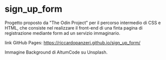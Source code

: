 # sign_up_form
Progetto proposto da "The Odin Project" per il percorso intermedio di CSS e HTML, che consiste nel realizzare il front-end di una finta pagina di registrazione mediante form ad un servizio immaginario. 

link GitHub Pages: https://riccardopanzeri.github.io/sign_up_form/ 



Immagine Background di AltumCode su Unsplash.